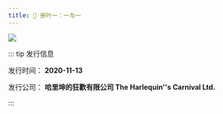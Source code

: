 ```yaml
---
title: 🍃 册叶一：一与一
---
```


![](https://scontent-hkg1-1.xx.fbcdn.net/v/t1.6435-9/121240777_1642041889300830_8454153959682104107_n.jpg?_nc_cat=101&ccb=1-7&_nc_sid=5f2048&_nc_ohc=J-LuADI9_-cAb6UicwG&_nc_ht=scontent-hkg1-1.xx&oh=00_AfAE5f3pocKM4zme7VYbbocE_4WtDF3p9sGKWaieAdTsgQ&oe=663F4ED8)

::: tip 发行信息

发行时间： **2020-11-13**

发行公司： **哈里坤的狂歡有限公司 The Harlequin''s Carnival Ltd.**

:::
